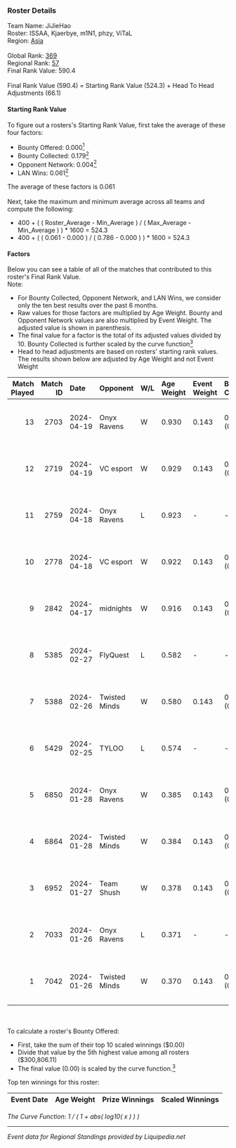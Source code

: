 ### Roster Details<br />
Team Name: JiJieHao<br />
Roster: ISSAA, Kjaerbye, m1N1, phzy, ViTaL<br />
Region: [Asia]( ../standings_asia.md)<br />
<br />
Global Rank: [369](../standings_global.md)<br />
Regional Rank: [57]( ../standings_asia.md)<br />
Final Rank Value:  590.4<br />
<br />
Final Rank Value (590.4) = Starting Rank Value (524.3) + Head To Head Adjustments (66.1)<br />

#### Starting Rank Value<br />
To figure out a rosters's Starting Rank Value, first take the average of these four factors:<br />
- Bounty Offered: 0.000[<sup>1</sup>](#table2)
- Bounty Collected: 0.179[<sup>2</sup>](#table1)
- Opponent Network: 0.004[<sup>2</sup>](#table1)
- LAN Wins: 0.061[<sup>2</sup>](#table1)

The average of these factors is 0.061<br />
<br />
Next, take the maximum and minimum average across all teams and compute the following:<br />
- 400 + ( ( Roster_Average - Min_Average ) / ( Max_Average - Min_Average ) ) * 1600 = 524.3
- 400 + ( ( 0.061 - 0.000 ) / ( 0.786 - 0.000 ) ) * 1600 = 524.3


#### Factors<br />
Below you can see a table of all of the matches that contributed to this roster's Final Rank Value.<br />
Note:<br />

- For Bounty Collected, Opponent Network, and LAN Wins, we consider only the ten best results over the past 6 months.
- Raw values for those factors are multiplied by Age Weight. Bounty and Opponent Network values are also multiplied by Event Weight. The adjusted value is shown in parenthesis.
- The final value for a factor is the total of its adjusted values divided by 10. Bounty Collected is further scaled by the curve function[<sup>3</sup>](#curveFunction)
- Head to head adjustments are based on rosters' starting rank values. The results shown below are adjusted by Age Weight and not Event Weight
<span id="table1"></span><br />


| Match Played | Match ID | Date       | Opponent      | W/L | Age Weight | Event Weight | Bounty Collected | Opponent Network | LAN Wins  | H2H Adj. | Roster                             |
| -: | -: | :- | :- | :- | :- | :- | :- | :- | :- | -: | :- |
|           13 |     2703 | 2024-04-19 | Onyx Ravens   | W   | 0.930      | 0.143        | 0.001 (0.000)    | 0.098 (0.013)    | 0 (0.000) |    16.99 | ISSAA, Kjaerbye, m1N1, phzy, ViTaL |
|           12 |     2719 | 2024-04-19 | VC esport     | W   | 0.929      | 0.143        | 0.000 (0.000)    | 0.051 (0.007)    | 0 (0.000) |    11.48 | ISSAA, Kjaerbye, m1N1, phzy, ViTaL |
|           11 |     2759 | 2024-04-18 | Onyx Ravens   | L   | 0.923      | -            | -                | -                | -         |   -11.65 | ISSAA, Kjaerbye, m1N1, phzy, ViTaL |
|           10 |     2778 | 2024-04-18 | VC esport     | W   | 0.922      | 0.143        | 0.000 (0.000)    | 0.051 (0.007)    | 0 (0.000) |    11.41 | ISSAA, Kjaerbye, m1N1, phzy, ViTaL |
|            9 |     2842 | 2024-04-17 | midnights     | W   | 0.916      | 0.143        | 0.000 (0.000)    | 0.000 (0.000)    | 0 (0.000) |     8.32 | ISSAA, Kjaerbye, m1N1, phzy, ViTaL |
|            8 |     5385 | 2024-02-27 | FlyQuest      | L   | 0.582      | -            | -                | -                | -         |    -0.13 | DavCost, El1an, ISSAA, m1N1, ViTaL |
|            7 |     5388 | 2024-02-26 | Twisted Minds | W   | 0.580      | 0.143        | 0.000 (0.000)    | 0.037 (0.003)    | 1 (0.580) |    10.08 | DavCost, El1an, ISSAA, m1N1, ViTaL |
|            6 |     5429 | 2024-02-25 | TYLOO         | L   | 0.574      | -            | -                | -                | -         |    -2.85 | DavCost, El1an, ISSAA, m1N1, ViTaL |
|            5 |     6850 | 2024-01-28 | Onyx Ravens   | W   | 0.385      | 0.143        | 0.001 (0.000)    | 0.098 (0.005)    | 0 (0.000) |     7.53 | DavCost, El1an, ISSAA, m1N1, ViTaL |
|            4 |     6864 | 2024-01-28 | Twisted Minds | W   | 0.384      | 0.143        | 0.000 (0.000)    | 0.037 (0.002)    | 0 (0.000) |     7.05 | DavCost, El1an, ISSAA, m1N1, ViTaL |
|            3 |     6952 | 2024-01-27 | Team Shush    | W   | 0.378      | 0.143        | 0.000 (0.000)    | 0.017 (0.001)    | 0 (0.000) |     5.22 | DavCost, El1an, ISSAA, m1N1, ViTaL |
|            2 |     7033 | 2024-01-26 | Onyx Ravens   | L   | 0.371      | -            | -                | -                | -         |    -4.17 | DavCost, El1an, ISSAA, m1N1, ViTaL |
|            1 |     7042 | 2024-01-26 | Twisted Minds | W   | 0.370      | 0.143        | 0.000 (0.000)    | 0.037 (0.002)    | 0 (0.000) |     6.86 | DavCost, El1an, ISSAA, m1N1, ViTaL |

<br />
<span id="table2"></span><br />
To calculate a roster's Bounty Offered:<br />

- First, take the sum of their top 10 scaled winnings ($0.00)
- Divide that value by the 5th highest value among all rosters ($300,806.11)
- The final value (0.00) is scaled by the curve function.[<sup>3</sup>](#curveFunction)

Top ten winnings for this roster:<br />

| Event Date | Age Weight | Prize Winnings | Scaled Winnings |
| :- | -: | :- | :- |


<span id="curveFunction"></span>_The Curve Function: 1 / ( 1 + abs( log10( x ) ) )_<br />

---
_Event data for Regional Standings provided by Liquipedia.net_<br />
